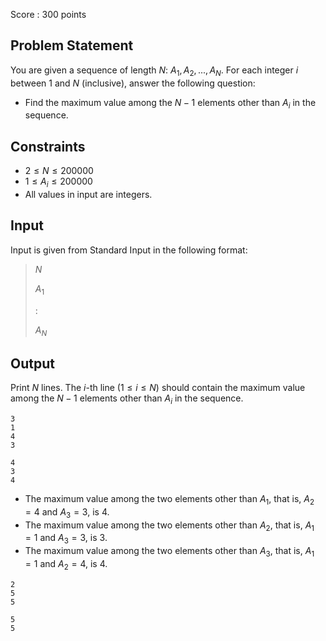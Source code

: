 Score : $300$ points

## Problem Statement

You are given a sequence of length $N$: $A_1, A_2, ..., A_N$.
For each integer $i$ between $1$ and $N$ (inclusive), answer the following question:

- Find the maximum value among the $N-1$ elements other than $A_i$ in the sequence.

## Constraints

- $2 \leq N \leq 200000$
- $1 \leq A_i \leq 200000$
- All values in input are integers.

## Input

Input is given from Standard Input in the following format:

> $N$
> 
> $A_1$
> 
> $:$
> 
> $A_N$

## Output

Print $N$ lines. The $i$-th line ($1 \leq i \leq N$) should contain the maximum value among the $N-1$ elements other than $A_i$ in the sequence.

```input1
3
1
4
3
```

```output1
4
3
4
```

- The maximum value among the two elements other than $A_1$, that is, $A_2 = 4$ and $A_3 = 3$, is $4$.
- The maximum value among the two elements other than $A_2$, that is, $A_1 = 1$ and $A_3 = 3$, is $3$.
- The maximum value among the two elements other than $A_3$, that is, $A_1 = 1$ and $A_2 = 4$, is $4$.

```input2
2
5
5
```

```output2
5
5
```
